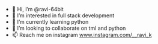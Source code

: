 - 👋 Hi, I’m @ravi-64bit
- 👀 I’m interested in full stack development
- 🌱 I’m currently learning python
- 💞️ I’m looking to collaborate on tml and python
- 📫 Reach me on instagram www.instagram.com/__ravi_k

<!---
ravi-64bit/ravi-64bit is a ✨ special ✨ repository because its `README.md` (this file) appears on your GitHub profile.
You can click the Preview link to take a look at your changes.
--->
